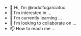 - 👋 Hi, I’m @rodolfogarciatuc
- 👀 I’m interested in ...
- 🌱 I’m currently learning ...
- 💞️ I’m looking to collaborate on ...
- 📫 How to reach me ...

<!---
rodolfogarciatuc/rodolfogarciatuc is a ✨ special ✨ repository because its `README.md` (this file) appears on your GitHub profile.
You can click the Preview link to take a look at your changes.
--->
